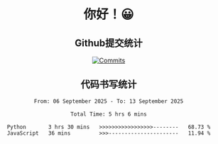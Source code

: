 <div align="center">
<h1>你好！😀</h1>

<h2>Github提交统计</h2>

[![Commits](https://github-readme-stats.ikunshare.com/api?username=ikun0014&include_all_commits=true&locale=cn&show_icons=true&bg_color=0,EC6C6C,FFD479,FFFC79,73FA79,73FDFF,D783FF)](https://github.com/ikun0014)

</div>



<div align="center">
<h2>代码书写统计</h2>
  
<!--START_SECTION:waka-->

```txt
From: 06 September 2025 - To: 13 September 2025

Total Time: 5 hrs 6 mins

Python       3 hrs 30 mins   >>>>>>>>>>>>>>>>>--------   68.73 %
JavaScript   36 mins         >>>----------------------   11.94 %
```

<!--END_SECTION:waka-->

</div>
